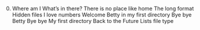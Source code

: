 0. Where am I
 What’s in there?
There is no place like home
The long format
Hidden files
I love numbers
Welcome
Betty in my first directory
Bye bye Betty
Bye bye My first directory
Back to the Future
Lists
file type
